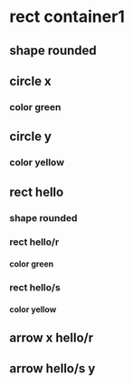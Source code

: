 # rect container1
## shape rounded
## circle x
### color green
## circle y
### color yellow
## rect hello
### shape rounded
### rect hello/r
#### color green
### rect hello/s
#### color yellow

## arrow x hello/r
## arrow hello/s y
